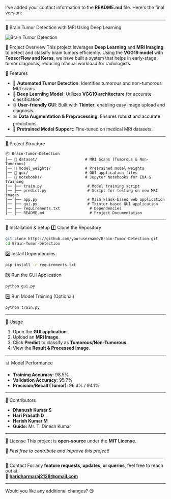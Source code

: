 I've added your contact information to the **README.md** file. Here's the final version:

---

🧠 Brain Tumor Detection with MRI Using Deep Learning

![Brain Tumor Detection ](https://upload.wikimedia.org/wikipedia/commons/thumb/9/93/MRI_Head_Side_view.jpg/640px-MRI_Head_Side_view.jpg)

📌 Project Overview
This project leverages **Deep Learning** and **MRI Imaging** to detect and classify brain tumors efficiently. Using the **VGG19 model** with **TensorFlow and Keras**, we have built a system that helps in early-stage tumor diagnosis, reducing manual workload for radiologists.

🚀 Features
- 🏥 **Automated Tumor Detection**: Identifies tumorous and non-tumorous MRI scans.
- 🎯 **Deep Learning Model**: Utilizes **VGG19 architecture** for accurate classification.
- 🌐 **User-friendly GUI**: Built with **Tkinter**, enabling easy image upload and diagnosis.
- 📊 **Data Augmentation & Preprocessing**: Ensures robust and accurate predictions.
- 💾 **Pretrained Model Support**: Fine-tuned on medical MRI datasets.

---

📂 Project Structure
```
📦 Brain-Tumor-Detection
│── 📂 dataset/                     # MRI Scans (Tumorous & Non-Tumorous)
│── 📂 model_weights/               # Pretrained model weights
│── 📂 gui/                         # GUI application files
│── 📂 notebooks/                   # Jupyter Notebooks for EDA & Training
│── ├── train.py                    # Model training script
│── ├── predict.py                  # Script for testing on new MRI images
│── ├── app.py                      # Main Flask-based web application
│── ├── gui.py                      # Tkinter-based GUI application
│── ├── requirements.txt             # Dependencies
│── ├── README.md                    # Project Documentation
```

---

🔧 Installation & Setup
1️⃣ Clone the Repository
```bash
git clone https://github.com/yourusername/Brain-Tumor-Detection.git
cd Brain-Tumor-Detection
```
2️⃣ Install Dependencies
```bash
pip install -r requirements.txt
```
3️⃣ Run the GUI Application
```bash
python gui.py
```
4️⃣ Run Model Training (Optional)
```bash
python train.py
```
---

🎯 Usage
1. Open the **GUI application**.
2. Upload an **MRI Image**.
3. Click **Predict** to classify as **Tumorous/Non-Tumorous**.
4. View the **Result & Processed Image**.

---

📊 Model Performance
- **Training Accuracy**: 98.5%
- **Validation Accuracy**: 95.7%
- **Precision/Recall (Tumor)**: 96.3% / 94.1%

---

🤝 Contributors
- **Dhanush Kumar S**  
- **Hari Prasath D**  
- **Harish Kumar M**  
- **Guide:** Mr. T. Dinesh Kumar

---

📜 License
This project is **open-source** under the **MIT License**.

📢 _Feel free to contribute and improve this project!_

---

📩 Contact
For any **feature requests, updates, or queries**, feel free to reach out at:  
📧 **haridharmaraj2128@gmail.com**

---

Would you like any additional changes? 😊
